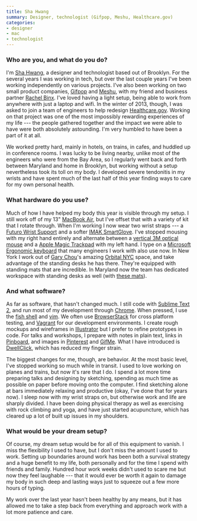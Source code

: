 ```yaml
---
title: Sha Hwang
summary: Designer, technologist (Gifpop, Meshu, Healthcare.gov)
categories:
- designer
- mac
- technologist
---
```


### Who are you, and what do you do?

I'm [Sha Hwang](http://postarchitectural.com/ "Sha's website."), a designer and technologist based out of Brooklyn. For the several years I was working in tech, but over the last couple years I've been working independently on various projects. I've also been working on two small product companies, [Gifpop](http://gifpop.io/ "A service for turning GIFs into prints.") and [Meshu](http://meshu.io/ "A service for making map-based jewelery."), with my friend and business partner [Rachel Binx](http://rachel.binx.usesthis.com/ "Rachel's interview."). I've loved having a light setup, being able to work from anywhere with just a laptop and wifi. In the winter of 2013, though, I was asked to join a team of engineers to help redesign [Healthcare.gov](https://www.healthcare.gov/ "The Affordable Care Act website."). Working on that project was one of the most impossibly rewarding experiences of my life --- the people gathered together and the impact we were able to have were both absolutely astounding. I'm very humbled to have been a part of it at all. 

We worked pretty hard, mainly in hotels, on trains, in cafes, and huddled up in conference rooms. I was lucky to be living nearby, unlike most of the engineers who were from the Bay Area, so I regularly went back and forth between Maryland and home in Brooklyn, but working without a setup nevertheless took its toll on my body. I developed severe tendonitis in my wrists and have spent much of the last half of this year finding ways to care for my own personal health.

### What hardware do you use?

Much of how I have helped my body this year is visible through my setup. I still work off of my 13" [MacBook Air][macbook-air], but I've offset that with a variety of kit that I rotate through. When I'm working I now wear two wrist straps --- a [Futuro Wrist Support][energizing-wrist-support] and a softer [IMAK SmartGlove][smartglove]. I've stopped mousing with my right hand entirely and alternate between a [vertical 3M optical mouse][wired-ergonomic-mouse-small] and a [Apple Magic Trackpad][magic-trackpad] with my left hand. I type on a [Microsoft Ergonomic keyboard][sculpt-ergonomic-keyboard] that many engineers I work with also use now. In New York I work out of [Gary Chou](https://twitter.com/garychou "Gary's Twitter account.")'s amazing [Orbital NYC](http://orbitalnyc.com/ "A co-working space in New York.") space, and take advantage of the standing desks he has there. They're equipped with standing mats that are incredible. In Maryland now the team has dedicated workspace with standing desks as well (with [these mats][cumuluspro]). 

### And what software?

As far as software, that hasn't changed much. I still code with [Sublime Text 2][sublime-text], and run most of my development through [Chrome][]. When pressed, I use the [fish shell][fish] and [vim][]. We often use [BrowserStack][] for cross platform testing, and [Vagrant][] for our development environments. I create rough mockups and wireframes in [Illustrator][] but I prefer to refine prototypes in code. For talks and workshops, I prepare with notes in plain text, links in [Pinboard][], and images in [Pinterest][] and [GifMe][]. What I have introduced is [DwellClick][], which has reduced my finger strain.

The biggest changes for me, though, are behavior. At the most basic level, I've stopped working so much while in transit. I used to love working on planes and trains, but now it's rare that I do. I spend a lot more time preparing talks and designing by sketching, spending as much time as possible on paper before moving onto the computer. I find sketching alone at bars immediately relaxing and productive (okay, I've done that for years now). I sleep now with my wrist straps on, but otherwise work and life are sharply divided. I have been doing physical therapy as well as exercising with rock climbing and yoga, and have just started acupuncture, which has cleared up a lot of built up issues in my shoulders.

### What would be your dream setup?

Of course, my dream setup would be for all of this equipment to vanish. I miss the flexibility I used to have, but I don't miss the amount I used to work. Setting up boundaries around work has been both a survival strategy and a huge benefit to my life, both personally and for the time I spend with friends and family. Hundred hour work weeks didn't used to scare me but now they feel laughable --- that it would ever be worth it again to damage my body in such deep and lasting ways just to squeeze out a few more hours of typing.

My work over the last year hasn't been healthy by any means, but it has allowed me to take a step back from everything and approach work with a lot more patience and care.

[browserstack]: https://www.browserstack.com/ "A service for testing a site live across a multitude of browsers."
[chrome]: https://www.google.com/intl/en/chrome/browser/ "A WebKit-based browser, where each tab runs in its own thread."
[cumuluspro]: https://imprintmats.com/cumuluspro-anti-fatigue-mat-perfect-for-standing-desks/ "Anti-fatigue standing mats."
[dwellclick]: https://pilotmoon.com/dwellclick/ "Mac software that clicks the mouse for you."
[energizing-wrist-support]: https://www.amazon.com/Futuro-Energizing-Wrist-Support-Small/dp/B0026RHGA2/ "A wrist brace."
[fish]: http://fishshell.com/ "A command-line shell."
[gifme]: http://gifme.io/ "A GIF-storing service/app."
[illustrator]: https://www.adobe.com/products/illustrator.html "A vector graphics editor."
[macbook-air]: https://www.apple.com/macbook-air/ "A very thin laptop."
[magic-trackpad]: https://www.apple.com/magictrackpad/ "A trackpad for desktop machines."
[pinboard]: http://pinboard.in/ "A bookmarking web service."
[pinterest]: https://www.pinterest.com/ "An online 'pinboard' service."
[sculpt-ergonomic-keyboard]: http://www.microsoft.com/hardware/en-us/b/sculpt-ergonomic-keyboard-for-business/5KV-00001 "An ergonomic keyboard."
[smartglove]: https://www.amazon.com/gp/product/B005THDUE2/ "A wrist wrap."
[sublime-text]: http://www.sublimetext.com/ "A coder's text editor."
[vagrant]: https://www.vagrantup.com/ "Software for building and installing virtual dev environments."
[vim]: https://www.vim.org/ "A command-line text editor."
[wired-ergonomic-mouse-small]: https://www.amazon.com/3M-Ergonomic-Optical-Compatible-EM500GPS/dp/B000F2BP7U "A vertical mouse"
